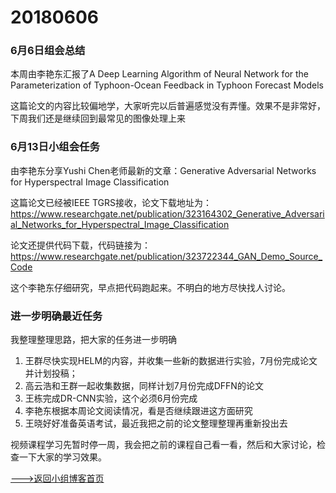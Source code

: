 # 20180606

### 6月6日组会总结

 本周由李艳东汇报了A Deep Learning Algorithm of Neural Network for the Parameterization of Typhoon-Ocean Feedback in Typhoon Forecast Models

这篇论文的内容比较偏地学，大家听完以后普遍感觉没有弄懂。效果不是非常好，下周我们还是继续回到最常见的图像处理上来

### 6月13日小组会任务

由李艳东分享Yushi Chen老师最新的文章：Generative Adversarial Networks for Hyperspectral Image Classification

这篇论文已经被IEEE TGRS接收，论文下载地址为：https://www.researchgate.net/publication/323164302_Generative_Adversarial_Networks_for_Hyperspectral_Image_Classification

论文还提供代码下载，代码链接为：https://www.researchgate.net/publication/323722344_GAN_Demo_Source_Code

这个李艳东仔细研究，早点把代码跑起来。不明白的地方尽快找人讨论。



### 进一步明确最近任务

我整理整理思路，把大家的任务进一步明确

1. 王群尽快实现HELM的内容，并收集一些新的数据进行实验，7月份完成论文并计划投稿；
2. 高云浩和王群一起收集数据，同样计划7月份完成DFFN的论文
3. 王栋完成DR-CNN实验，这个必须6月份完成
4. 李艳东根据本周论文阅读情况，看是否继续跟进这方面研究
5. 王晓好好准备英语考试，最近我把之前的论文整理整理再重新投出去

视频课程学习先暂时停一周，我会把之前的课程自己看一看，然后和大家讨论，检查一下大家的学习效果。







[--->返回小组博客首页](./RSIPResearchBlog.html)


